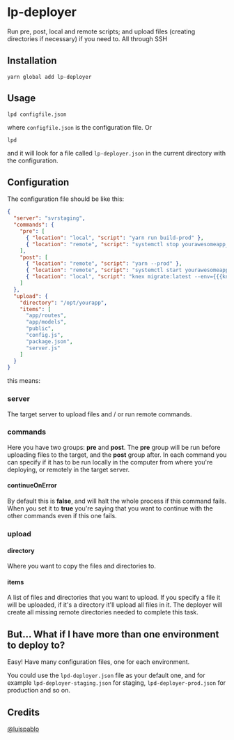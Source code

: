 # lp-deployer
Run pre, post, local and remote scripts; and upload files (creating directories if necessary) if you need to. All through SSH

## Installation

```shell
yarn global add lp-deployer
```

## Usage

```shell
lpd configfile.json
```

where ```configfile.json``` is the configuration file. Or

```shell
lpd
```

and it will look for a file called ```lp-deployer.json``` in the current directory with the configuration.

## Configuration

The configuration file should be like this:

```json
{
  "server": "svrstaging",
  "commands": {
    "pre": [
      { "location": "local", "script": "yarn run build-prod" },
      { "location": "remote", "script": "systemctl stop yourawesomeapp_service", "continueOnError": true }
    ],
    "post": [
      { "location": "remote", "script": "yarn --prod" },
      { "location": "remote", "script": "systemctl start yourawesomeapp_service" },
      { "location": "local", "script": "knex migrate:latest --env={{{knexEnvironment}}}" }
    ]
  },
  "upload": {
    "directory": "/opt/yourapp",
    "items": [
      "app/routes",
      "app/models",
      "public",
      "config.js",
      "package.json",
      "server.js"
    ]
  }
}

```

this means:

### server

The target server to upload files and / or run remote commands.

### commands

Here you have two groups: **pre** and **post**. The **pre** group will be run before uploading files to the target, and the **post** group after. In each command you can specify if it has to be run locally in the computer from where you're deploying, or remotely in the target server.

#### continueOnError

By default this is **false**, and will halt the whole process if this command fails. When you set it to **true** you're saying that you want to continue with the other commands even if this one fails.

### upload

#### directory

Where you want to copy the files and directories to.

#### items

A list of files and directories that you want to upload. If you specify a file it will be uploaded, if it's a directory it'll upload all files in it. The deployer will create all missing remote directories needed to complete this task.

## But... What if I have more than one environment to deploy to?

Easy! Have many configuration files, one for each environment.

You could use the ```lpd-deployer.json``` file as your default one, and for example ```lpd-deployer-staging.json``` for staging, ```lpd-deployer-prod.json``` for production and so on.

## Credits

[@luispablo](https://twitter.com/luispablo)

